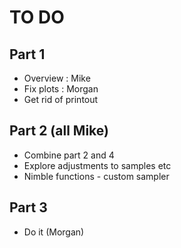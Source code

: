 # TO DO 

## Part 1
- Overview : Mike 
- Fix plots : Morgan
- Get rid of printout 

## Part 2 (all Mike)
- Combine part 2 and 4
- Explore adjustments to samples etc
- Nimble functions - custom sampler 

## Part 3 
- Do it (Morgan) 

